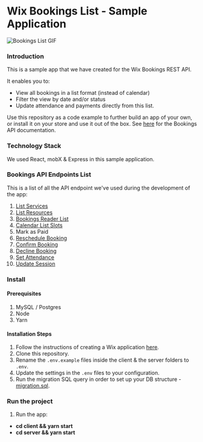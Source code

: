 # Wix Bookings List - Sample Application 
![Bookings List GIF](readme-images/wix-bookings-list-low.gif)

### Introduction
This is a sample app that we have created for the Wix Bookings REST API.

It enables you to:
* View all bookings in a list format (instead of calendar)
* Filter the view by date and/or status
* Update attendance and payments directly from this list.

Use this repository as a code example to further build an app of your own, or install it on your store and use it out of the box. See [here](https://dev.wix.com/api/rest/wix-bookings) for the Bookings API documentation.

### Technology Stack

We used React, mobX & Express in this sample application.

### Bookings API Endpoints List
This is a list of all the API endpoint we've used during the development of the app:

<!-- Mark as Paid  is not in public docs - will it work? -->

1. [List Services](https://dev.wix.com/api/rest/wix-bookings/services/service/list-services)
1. [List Resources](https://dev.wix.com/api/rest/wix-bookings/resources/list-resources)
1. [Bookings Reader List](https://dev.wix.com/api/rest/wix-bookings/bookings/bookings-reader/list)
1. [Calendar List Slots](https://dev.wix.com/api/rest/wix-bookings/calendar/list-slots)
1. Mark as Paid
1. [Reschedule Booking](https://dev.wix.com/api/rest/wix-bookings/bookings/bookings/reschedule-booking)
1. [Confirm Booking](https://dev.wix.com/api/rest/wix-bookings/bookings/bookings/confirm-booking)
1. [Decline Booking](https://dev.wix.com/api/rest/wix-bookings/bookings/bookings/decline-booking)
1. [Set Attendance](https://dev.wix.com/api/rest/wix-bookings/bookings/bookings/set-attendance)
1. [Update Session](https://dev.wix.com/api/rest/wix-bookings/schedules-and-sessions/session/update-session)

### Install
#### Prerequisites
1. MySQL / Postgres
1. Node
1. Yarn

#### Installation Steps

<!--  QUESTION - this linked to https://github.com/wix-incubator/sample-wix-rest-app  -->
<!-- I changed it to link to the documentation tutorials which are more updated and relevant to TPA.  -->

1. Follow the instructions of creating a Wix application [here](https://dev.wix.com/api/rest/tutorials/create-your-wix-app).   
1. Clone this repository.
1. Rename the `.env.example` files inside the client & the server folders to `.env`. 
1. Update the settings in the `.env` files to your configuration.
1. Run the migration SQL query in order to set up your DB structure - [migration.sql](migration.sql).
### Run the project
1. Run the app:
  * **cd client && yarn start**
  * **cd server && yarn start** 

